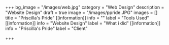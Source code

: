 +++
bg_image = "/images/web.jpg"
category = "Web Design"
description = "Website Design"
draft = true
image = "/images/ppride.JPG"
images = []
title = "Priscilla's Pride"
[[information]]
info = ""
label = "Tools Used"
[[information]]
info = "Website Design"
label = "What i did"
[[information]]
info = "Priscilla's Pride"
label = "Client"

+++
